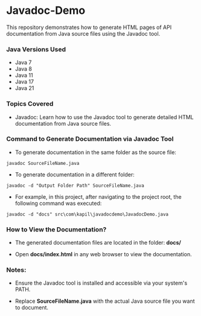 <h1>Javadoc-Demo</h1>
This repository demonstrates how to generate HTML pages of API documentation from Java source files using the Javadoc tool.

<h3>Java Versions Used</h3>

- Java 7
- Java 8
- Java 11
- Java 17
- Java 21

<h3>Topics Covered</h3>

- Javadoc: Learn how to use the Javadoc tool to generate detailed HTML documentation from Java source files.

<h3>Command to Generate Documentation via Javadoc Tool</h3>

- To generate documentation in the same folder as the source file:

```console
javadoc SourceFileName.java
```

- To generate documentation in a different folder:

```console
javadoc -d "Output Folder Path" SourceFileName.java
```

- For example, in this project, after navigating to the project root, the following command was executed:

```console
javadoc -d "docs" src\com\kapil\javadocdemo\JavadocDemo.java
```

<h3>How to View the Documentation?</h3>

- The generated documentation files are located in the folder: <strong>docs/</strong>

- Open <strong>docs/index.html</strong> in any web browser to view the documentation.

<h3>Notes:</h3>

- Ensure the Javadoc tool is installed and accessible via your system's PATH.

- Replace <strong>SourceFileName.java</strong> with the actual Java source file you want to document.

